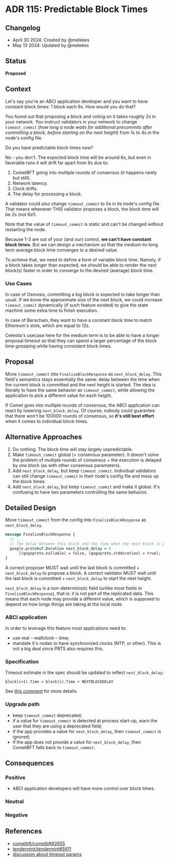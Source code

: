 # ADR 115: Predictable Block Times

## Changelog

 - April 30 2024: Created by @melekes
 - May 13 2024: Updated by @melekes

## Status

**Proposed**

## Context

Let's say you're an ABCI application developer and you want to have
constant block times: 1 block each 6s. How would you do that?

You found out that proposing a block and voting on it takes roughly 2s in your
network. You instruct validators in your network to change `timeout_commit`
(_how long a node waits for additional precommits after committing a block,
before starting on the next height_) from 1s to 4s in the node's config file.

Do you have predictable block times now?

No - you don't. The expected block time will be around 6s, but even in
favorable runs it will drift far apart from 6s due to:

1. CometBFT going into multiple rounds of consensus (it happens rarely but
   still).
2. Network latency.
3. Clock drifts.
4. The delay for processing a block.

A validator could also change `timeout_commit` to 0s in its node's config file.
That means whenever THIS validator proposes a block, the block time will be 2s
(not 6s!).

Note that the value of `timeout_commit` is static and can't be changed
without restarting the node.

Because 1-3 are out of your (and our) control, **we can't have constant block
times**. But we can design a mechanism so that the medium-to-long term average
block time converges to a desired value.

To achieve that, we need to define a form of variable block time. Namely, if a
block takes longer than expected, we should be able to render the next block(s)
faster in order to converge to the desired (average) block time.

### Use Cases

In case of Osmosis, committing a big block is expected to take longer than
usual. If we know the approximate size of the next block, we could increase
`timeout_commit` dynamically (if such feature existed) to give the state
machine some extra time to finish execution.

In case of Berachain, they want to have a constant block time to match
Ethereum's slots, which are equal to 12s.

Celestia's usecase here for the medium term is to be able to have a longer
proposal timeout so that they can spend a larger percentage of the block time
gossiping while having consistent block times.

## Proposal

Move `timeout_commit` into `FinalizeBlockResponse` as `next_block_delay`. This
field's semantics stays essentially the same: delay between the time when the
current block is committed and the next height is started. The idea is
literally to have the same behavior as `timeout_commit`, while allowing the
application to pick a different value for each height.

If Comet goes into multiple rounds of consensus, the ABCI application can react
by lowering `next_block_delay`. Of course, nobody could guarantee that there
won't be 100000 rounds of consensus, so **it's still best effort** when it
comes to individual block times.

## Alternative Approaches

1. Do nothing. The block time will stay largely unpredictable.
2. Make `timeout_commit` global (= consensus parameter). It doesn't solve the
   problem of multiple rounds of consensus + the execution is delayed by one
   block (as with other consensus parameters).
3. Add `next_block_delay`, but keep `timeout_commit`. Individual validators can
   still change `timeout_commit` in their node's config file and mess up the
   block times.
4. Add `next_block_delay`, but keep `timeout_commit` and make it global. It's
   confusing to have two parameters controlling the same behavior.

## Detailed Design

Move `timeout_commit` from the config into `FinalizeBlockResponse` as `next_block_delay`.

```protobuf
message FinalizeBlockResponse {
  // ...
  // The delay between this block and the time when the next block is proposed.
  google.protobuf.Duration next_block_delay = 6
      [(gogoproto.nullable) = false, (gogoproto.stdduration) = true];
}
```

A correct proposer MUST wait until the last block is committed + `next_block_delay` to propose a block.
A correct validator MUST wait until the last block is committed + `next_block_delay` to start the next height.

`next_block_delay` is a non-deterministic field (unlike most fields in
`FinalizeBlockResponse`), that is: it is not part of the replicated data. This
means that each node may provide a different value, which is supposed to depend
on how longs things are taking at the local node.

### ABCI application

In order to leverage this feature most applications need to:

* use real --wallclock-- time;
* mandate it's nodes to have synchronized clocks (NTP, or other). This is
  not a big deal since PBTS also requires this.

### Specification

Timeout estimate in the spec should be updated to reflect `next_block_delay`:

```
block(i+1).Time > block(i).Time + NEXTBLOCKDELAY
```

See [this comment][spec-comment] for more details.

### Upgrade path

* keep `timeout_commit` deprecated;
* if a value for `timeout_commit` is detected at process start-up, warn the
  user that they are using a deprecated field;
* if the app provides a value for `next_block_delay`, then `timeout_commit` is
  ignored;
* if the app does not provide a value for `next_block_delay`, then CometBFT falls
  back to `timeout_commit`.

## Consequences

### Positive

- ABCI application developers will have more control over block times.

### Neutral

### Negative

## References

* [cometbft/cometbft#2655](https://github.com/cometbft/cometbft/issues/2655)
* [tendermint/tendermint#5911](https://github.com/tendermint/tendermint/issues/5911)
* [discussion about timeout params](https://github.com/cometbft/cometbft/discussions/2266)

[spec-comment]: https://github.com/tendermint/tendermint/issues/5911#issuecomment-804889910
